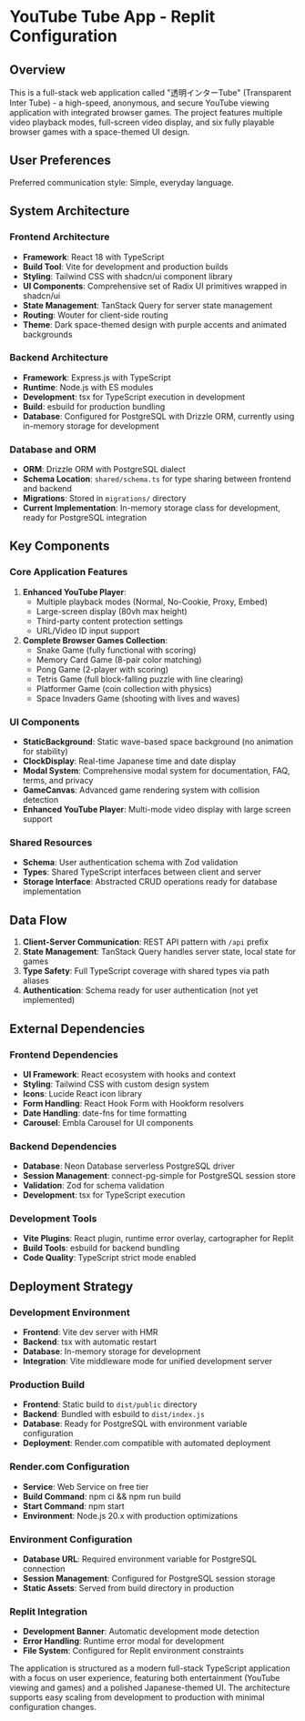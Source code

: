 # YouTube Tube App - Replit Configuration

## Overview

This is a full-stack web application called "透明インターTube" (Transparent Inter Tube) - a high-speed, anonymous, and secure YouTube viewing application with integrated browser games. The project features multiple video playback modes, full-screen video display, and six fully playable browser games with a space-themed UI design.

## User Preferences

Preferred communication style: Simple, everyday language.

## System Architecture

### Frontend Architecture
- **Framework**: React 18 with TypeScript
- **Build Tool**: Vite for development and production builds
- **Styling**: Tailwind CSS with shadcn/ui component library
- **UI Components**: Comprehensive set of Radix UI primitives wrapped in shadcn/ui
- **State Management**: TanStack Query for server state management
- **Routing**: Wouter for client-side routing
- **Theme**: Dark space-themed design with purple accents and animated backgrounds

### Backend Architecture
- **Framework**: Express.js with TypeScript
- **Runtime**: Node.js with ES modules
- **Development**: tsx for TypeScript execution in development
- **Build**: esbuild for production bundling
- **Database**: Configured for PostgreSQL with Drizzle ORM, currently using in-memory storage for development

### Database and ORM
- **ORM**: Drizzle ORM with PostgreSQL dialect
- **Schema Location**: `shared/schema.ts` for type sharing between frontend and backend
- **Migrations**: Stored in `migrations/` directory
- **Current Implementation**: In-memory storage class for development, ready for PostgreSQL integration

## Key Components

### Core Application Features
1. **Enhanced YouTube Player**: 
   - Multiple playback modes (Normal, No-Cookie, Proxy, Embed)
   - Large-screen display (80vh max height)
   - Third-party content protection settings
   - URL/Video ID input support
2. **Complete Browser Games Collection**:
   - Snake Game (fully functional with scoring)
   - Memory Card Game (8-pair color matching)
   - Pong Game (2-player with scoring)
   - Tetris Game (full block-falling puzzle with line clearing)
   - Platformer Game (coin collection with physics)
   - Space Invaders Game (shooting with lives and waves)

### UI Components
- **StaticBackground**: Static wave-based space background (no animation for stability)
- **ClockDisplay**: Real-time Japanese time and date display
- **Modal System**: Comprehensive modal system for documentation, FAQ, terms, and privacy
- **GameCanvas**: Advanced game rendering system with collision detection
- **Enhanced YouTube Player**: Multi-mode video display with large screen support

### Shared Resources
- **Schema**: User authentication schema with Zod validation
- **Types**: Shared TypeScript interfaces between client and server
- **Storage Interface**: Abstracted CRUD operations ready for database implementation

## Data Flow

1. **Client-Server Communication**: REST API pattern with `/api` prefix
2. **State Management**: TanStack Query handles server state, local state for games
3. **Type Safety**: Full TypeScript coverage with shared types via path aliases
4. **Authentication**: Schema ready for user authentication (not yet implemented)

## External Dependencies

### Frontend Dependencies
- **UI Framework**: React ecosystem with hooks and context
- **Styling**: Tailwind CSS with custom design system
- **Icons**: Lucide React icon library
- **Form Handling**: React Hook Form with Hookform resolvers
- **Date Handling**: date-fns for time formatting
- **Carousel**: Embla Carousel for UI components

### Backend Dependencies
- **Database**: Neon Database serverless PostgreSQL driver
- **Session Management**: connect-pg-simple for PostgreSQL session store
- **Validation**: Zod for schema validation
- **Development**: tsx for TypeScript execution

### Development Tools
- **Vite Plugins**: React plugin, runtime error overlay, cartographer for Replit
- **Build Tools**: esbuild for backend bundling
- **Code Quality**: TypeScript strict mode enabled

## Deployment Strategy

### Development Environment
- **Frontend**: Vite dev server with HMR
- **Backend**: tsx with automatic restart
- **Database**: In-memory storage for development
- **Integration**: Vite middleware mode for unified development server

### Production Build
- **Frontend**: Static build to `dist/public` directory
- **Backend**: Bundled with esbuild to `dist/index.js`
- **Database**: Ready for PostgreSQL with environment variable configuration
- **Deployment**: Render.com compatible with automated deployment

### Render.com Configuration
- **Service**: Web Service on free tier
- **Build Command**: npm ci && npm run build
- **Start Command**: npm start
- **Environment**: Node.js 20.x with production optimizations

### Environment Configuration
- **Database URL**: Required environment variable for PostgreSQL connection
- **Session Management**: Configured for PostgreSQL session storage
- **Static Assets**: Served from build directory in production

### Replit Integration
- **Development Banner**: Automatic development mode detection
- **Error Handling**: Runtime error modal for development
- **File System**: Configured for Replit environment constraints

The application is structured as a modern full-stack TypeScript application with a focus on user experience, featuring both entertainment (YouTube viewing and games) and a polished Japanese-themed UI. The architecture supports easy scaling from development to production with minimal configuration changes.